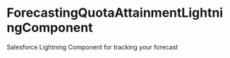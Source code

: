 # ForecastingQuotaAttainmentLightningComponent
Salesforce Lightning Component for tracking your forecast
